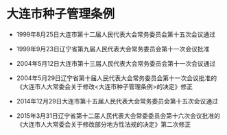 # 大连市种子管理条例

- 1999年8月25日大连市第十二届人民代表大会常务委员会第十五次会议通过

- 1999年9月23日辽宁省第九届人民代表大会常务委员会第十一次会议批准

- 2004年5月12日大连市第十三届人民代表大会常务委员会第十一次会议通过

- 2004年5月29日辽宁省第十届人民代表大会常务委员会第十一次会议批准的《大连市人大常委会关于修改<大连市种子管理条例>的决定》修正

- 2014年12月29日大连市第十五届人民代表大会常务委员会第十五次会议通过

- 2015年3月31日辽宁省第十二届人民代表大会常委委员会第十六次会议批准的《大连市人大常委会关于修改部分地方性法规的决定》第二次修正

<!-- INFO END -->
